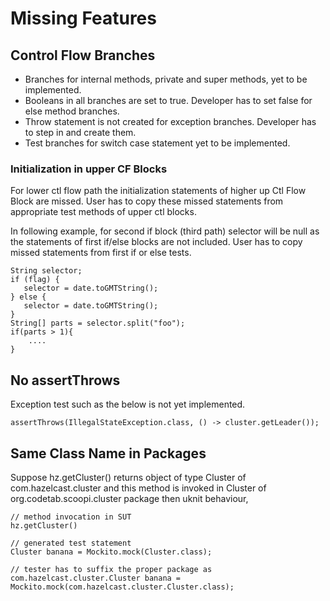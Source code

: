 # Missing Features

## Control Flow Branches

  - Branches for internal methods, private and super methods, yet to be implemented.
  - Booleans in all branches are set to true. Developer has to set false for else method branches.
  - Throw statement is not created for exception branches. Developer has to step in and create them.
  - Test branches for switch case statement yet to be implemented.

### Initialization in upper CF Blocks

For lower ctl flow path the initialization statements of higher up Ctl Flow Block are missed. User has to copy these missed statements from appropriate test methods of upper ctl blocks.

In following example, for second if block (third path) selector will be null as the statements of first if/else blocks are not included. User has to copy missed statements from first if or else tests.

    String selector;
	if (flag) {        
       selector = date.toGMTString();
    } else {        
       selector = date.toGMTString();
    }
    String[] parts = selector.split("foo");
    if(parts > 1){
    	....
    }

## No assertThrows 

Exception test such as the below is not yet implemented.

	assertThrows(IllegalStateException.class, () -> cluster.getLeader());

## Same Class Name in Packages

Suppose hz.getCluster() returns object of type Cluster of com.hazelcast.cluster and this method is invoked in Cluster of org.codetab.scoopi.cluster package then uknit behaviour,

	// method invocation in SUT
    hz.getCluster()  
    
    // generated test statement
	Cluster banana = Mockito.mock(Cluster.class);

	// tester has to suffix the proper package as
	com.hazelcast.cluster.Cluster banana = Mockito.mock(com.hazelcast.cluster.Cluster.class);
	
	
